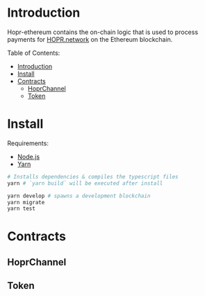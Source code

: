 # Introduction

Hopr-ethereum contains the on-chain logic that is used to process payments for [HOPR.network](https://hopr.network) on the Ethereum blockchain.

Table of Contents:

- [Introduction](#introduction)
- [Install](#install)
- [Contracts](#contracts)
  - [HoprChannel](#hoprchannel)
  - [Token](#token)

# Install

Requirements:

- [Node.js](https://nodejs.org)
- [Yarn](https://yarnpkg.com)

```bash
# Installs dependencies & compiles the typescript files
yarn # `yarn build` will be executed after install

yarn develop # spawns a development blockchain
yarn migrate
yarn test
```

# Contracts

## HoprChannel

## Token
